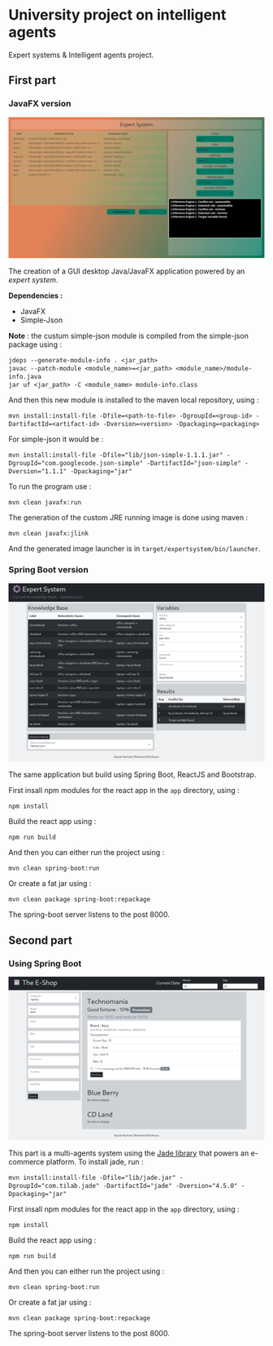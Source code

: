 # University project on intelligent agents
Expert systems & Intelligent agents project.

## First part
### JavaFX version

![expert system javafx](/expert_system_part/javafx/screenshot.png)

The creation of a GUI desktop Java/JavaFX application powered by an *expert system*.

**Dependencies :**
- JavaFX
- Simple-Json

**Note** : the custum simple-json module is compiled from the simple-json package using :
```
jdeps --generate-module-info . <jar_path>
javac --patch-module <module_name>=<jar_path> <module_name>/module-info.java
jar uf <jar_path> -C <module_name> module-info.class
```
And then this new module is installed to the maven local repository, using :
```
mvn install:install-file -Dfile=<path-to-file> -DgroupId=<group-id> -DartifactId=<artifact-id> -Dversion=<version> -Dpackaging=<packaging>
```
For simple-json it would be :
```
mvn install:install-file -Dfile="lib/json-simple-1.1.1.jar" -DgroupId="com.googlecode.json-simple" -DartifactId="json-simple" -Dversion="1.1.1" -Dpackaging="jar"
```
To run the program use :
```
mvn clean javafx:run
```
The generation of the custom JRE running image is done using maven :
```
mvn clean javafx:jlink
```
And the generated image launcher is in `target/expertsystem/bin/launcher`.
### Spring Boot version

![expert system web](./expert_system_part/web/screenshot.png)

The same application but build using Spring Boot, ReactJS and Bootstrap.

First insall npm modules for the react app in the `app` directory, using :
```
npm install
```

Build the react app using :
```
npm run build
```

And then you can either run the project using :
```
mvn clean spring-boot:run
```

Or create a fat jar using :
```
mvn clean package spring-boot:repackage
```

The spring-boot server listens to the post 8000.

## Second part
### Using Spring Boot

![multi agents web](./agents_part/web/screenshot.png)

This part is a multi-agents system using the [Jade library](https://jade.tilab.com/) that powers an e-commerce platform.
To install jade, run :
```
mvn install:install-file -Dfile="lib/jade.jar" -DgroupId="com.tilab.jade" -DartifactId="jade" -Dversion="4.5.0" -Dpackaging="jar"
```

First insall npm modules for the react app in the `app` directory, using :
```
npm install
```

Build the react app using :
```
npm run build
```

And then you can either run the project using :
```
mvn clean spring-boot:run
```

Or create a fat jar using :
```
mvn clean package spring-boot:repackage
```

The spring-boot server listens to the post 8000.

